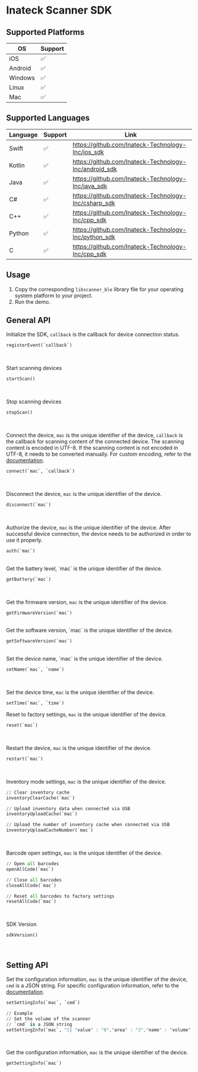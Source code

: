 # Inateck Scanner SDK

## Supported Platforms

| OS | Support |
| ------- | ------- |
| iOS | &#x2705; |
| Android | &#x2705; |
| Windows | &#x2705; |
| Linux | &#x2705; |
| Mac | &#x2705; |

## Supported Languages
   
| Language | Support | Link |
| ------- | ------- | ------- |
| Swift | &#x2705; | https://github.com/Inateck-Technology-Inc/ios_sdk |
| Kotlin | &#x2705; | https://github.com/Inateck-Technology-Inc/android_sdk |
| Java | &#x2705; | https://github.com/Inateck-Technology-Inc/java_sdk |
| C# | &#x2705; | https://github.com/Inateck-Technology-Inc/csharp_sdk |
| C++ | &#x2705; | https://github.com/Inateck-Technology-Inc/cpp_sdk |
| Python | &#x2705; | https://github.com/Inateck-Technology-Inc/python_sdk |
| C | &#x2705; | https://github.com/Inateck-Technology-Inc/cpp_sdk |

## Usage
1. Copy the corresponding `libscanner_ble` library file for your operating system platform to your project.
2. Run the demo.


## General API  

Initialize the SDK, `callback` is the callback for device connection status.

```python
registerEvent(`callback`)
```

<br>

Start scanning devices

```python
startScan()
```

<br>

Stop scanning devices

```python
stopScan()
```

<br>

Connect the device, `mac` is the unique identifier of the device, `callback` is the callback for scanning content of the connected device. The scanning content is encoded in UTF-8. If the scanning content is not encoded in UTF-8, it needs to be converted manually. For custom encoding, refer to the [documentation](./code.md).

```python
connect(`mac`, `callback`)
```

<br>

Disconnect the device, `mac` is the unique identifier of the device.

```python
disconnect(`mac`)
```

<br>

Authorize the device, `mac` is the unique identifier of the device. After successful device connection, the device needs to be authorized in order to use it properly.
```python
auth(`mac`)
```

<br>
Get the battery level, `mac` is the unique identifier of the device.

```python
getBattery(`mac`)
```

<br>

Get the firmware version, `mac` is the unique identifier of the device.

```python
getFirmwareVersion(`mac`)
```

<br>
Get the software version, `mac` is the unique identifier of the device.

```python
getSoftwareVersion(`mac`)
```

<br>
Set the device name, `mac` is the unique identifier of the device.

```python
setName(`mac`, `name`)
```

<br>

Set the device time, `mac` is the unique identifier of the device.

```python
setTime(`mac`, `time`)
```

Reset to factory settings, `mac` is the unique identifier of the device.

```python
reset(`mac`)
```

<br>

Restart the device, `mac` is the unique identifier of the device.

```python
restart(`mac`)
```

<br>

Inventory mode settings, `mac` is the unique identifier of the device.

```python
// Clear inventory cache
inventoryClearCache(`mac`)

// Upload inventory data when connected via USB
inventoryUploadCache(`mac`)

// Upload the number of inventory cache when connected via USB
inventoryUploadCacheNumber(`mac`)
```

<br>

Barcode open settings, `mac` is the unique identifier of the device.

```python
// Open all barcodes
openAllCode(`mac`)

// Close all barcodes
closeAllCode(`mac`)

// Reset all barcodes to factory settings
resetAllCode(`mac`)
```

<br>

SDK Version

```python
sdkVersion()
```

<br>

## Setting API

Set the configuration information, `mac` is the unique identifier of the device, `cmd` is a JSON string. For specific configuration information, refer to the [documentation](./info.md).

```python
setSettingInfo(`mac`, `cmd`)

// Example
// Set the volume of the scanner
// `cmd` is a JSON string
setSettingInfo(`mac`, "[{ "value" : "0","area" : "3","name" : "volume" }]")
```

<br>


Get the configuration information, `mac` is the unique identifier of the device.

```python
getSettingInfo(`mac`)
```


